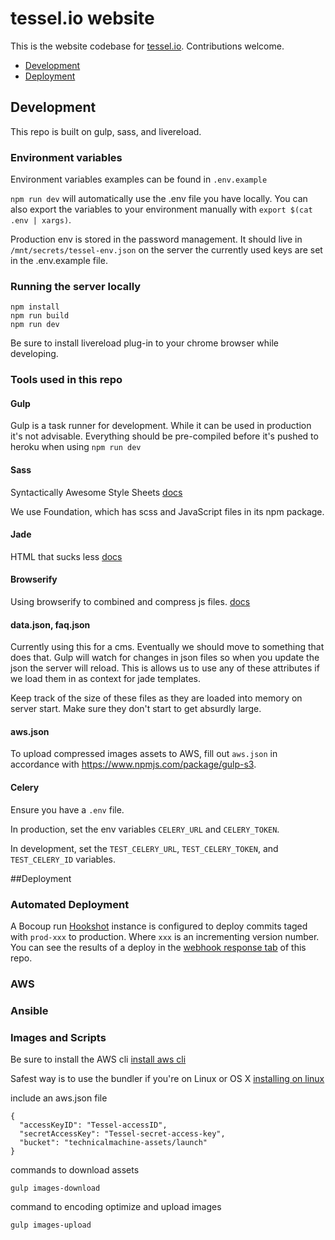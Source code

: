 # tessel.io website

This is the website codebase for [tessel.io](//tessel.io). Contributions welcome.

* [Development](#Development)
* [Deployment](#Deployment)

## Development

This repo is built on gulp, sass, and livereload.

### Environment variables
Environment variables examples can be found in `.env.example`

`npm run dev` will automatically use the .env file you have locally. You can also export the variables to your environment manually with `export $(cat .env | xargs)`.

Production env is stored in the password management. It should live in `/mnt/secrets/tessel-env.json` on the server the currently used keys are set in the .env.example file.

### Running the server locally

```
npm install
npm run build
npm run dev
```

Be sure to install livereload plug-in to your chrome browser while developing.

### Tools used in this repo

#### Gulp
Gulp is a task runner for development. While it can be used in production it's not advisable. Everything should be pre-compiled before it's pushed to heroku when using `npm run dev`

#### Sass
Syntactically Awesome Style Sheets [docs](http://sass-lang.com/)

We use Foundation, which has scss and JavaScript files in its npm package.

#### Jade
HTML that sucks less [docs](http://jade-lang.com/)

#### Browserify

Using browserify to combined and compress js files. [docs](http://browserify.org/)

#### data.json, faq.json

Currently using this for a cms. Eventually we should move to something that does that. Gulp will watch for changes in json files so when you update the json the server will reload. This is allows us to use any of these attributes if we load them in as context for jade templates.

Keep track of the size of these files as they are loaded into memory on server start. Make sure they don't start to get absurdly large.

#### aws.json

To upload compressed images assets to AWS, fill out `aws.json` in accordance with <https://www.npmjs.com/package/gulp-s3>.

#### Celery

Ensure you have a `.env` file.

In production, set the env variables `CELERY_URL` and `CELERY_TOKEN`.

In development, set the `TEST_CELERY_URL`, `TEST_CELERY_TOKEN`, and `TEST_CELERY_ID` variables.

##Deployment

### Automated Deployment

A Bocoup run [Hookshot](https://github.com/brianloveswords/hookshot) instance is configured to deploy commits taged with `prod-xxx` to production. Where `xxx` is an incrementing version number. You can see the results of a deploy in the [webhook response tab](https://github.com/tessel/tessel.io/settings/hooks/6699959#delivery-response) of this repo.

### AWS

### Ansible


### Images and Scripts
Be sure to install the AWS cli
[install aws cli](http://docs.aws.amazon.com/cli/latest/userguide/installing.html)

Safest way is to use the bundler if you're on Linux or OS X [installing on linux](http://docs.aws.amazon.com/cli/latest/userguide/installing.html#install-bundle-other-os)

include an aws.json file

```
{
  "accessKeyID": "Tessel-accessID",
  "secretAccessKey": "Tessel-secret-access-key",
  "bucket": "technicalmachine-assets/launch"
}
```

commands to download assets
```
gulp images-download
```
command to encoding optimize and upload images

```
gulp images-upload
```

